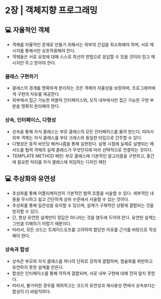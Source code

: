 # 2장 | 객체지향 프로그래밍

## 💻 자율적인 객체

- 객체를 자율적인 존재로 만들기 위해서는 외부의 간섭을 최소화해야 하며, 서로 메시지를 통해서만 상호작용해야 한다.
- 객체들은 서로 요청에 대해 스스로 최선의 방법으로 응답할 수 있을 것이라 믿고 메시지만 주고 받아야 한다.

### 클래스 구현하기

- 클래스의 경계를 명확하게 분리하는 것은 객체의 자율성을 보장하며, 프로그래머에게 구현의 자유를 제공한다.
- 외부에서 접근 가능한 퍼블릭 인터페이스와, 오직 내부에서만 접근 가능한 구현 부분을 명확히 분리해야 한다.

### 상속, 인터페이스, 다형성

- 상속을 통해 자식 클래스는 부모 클래스의 모든 인터페이스를 물려 받는다. 따라서 외부 객체는 자식 클래스를 부모 크래스와 동일한 타입으로 간주할 수 있다.
- 다형성은 동적 바인딩 메커니즘을 통해 실현된다. 실행 시점에 실제로 실행되는 메서드를 협력 객체의 실제 클래스가 무엇인지에 따라 선택적으로 연결하는 것이다.
- TEMPLATE METHOD 패턴: 부모 클래스에 기본적인 알고리즘을 구현하고, 중간에 필요한 처리를 자식 클래스에 위임하는 디자인 패턴


## 💻 추상화와 유연성

- 추상화를 통해 어플리케이션의 기본적인 협력 흐름을 서술할 수 있다. 세부적인 내용을 무시하고 쉽고 간단하게 상위 수준에서 서술할 수 있는 것이다.
- 추상화를 통해 일관성을 유지할 수 있으며, 설계가 구체적인 상황에 결합되는 것을 방지할 수 있다.
- 단, 항상 유연한 설계만이 정답은 아니라는 것을 염두에 두어야 한다. 유연한 설계는 그만큼 이해하기 어렵기 때문이다.
- 따라서, 모든 코드는 트레이드오프를 고려하여 합당한 이유를 근거를 바탕으로 작성해야 한다.

### 상속과 합성

- 상속은 부모와 자식 클래스를 하나의 단위로 강하게 결합하며, 캡슐화를 위반하고 유연하지 못한 설계를 만든다.
- 합성은 인터페이스를 통해 약하게 결합되며, 서로 내부 구현에 대해 전혀 알지 못한다.
- 따라서, 불가피한 경우를 제외하고는 코드의 유연성과 재사용성 면에서 상속보다는 합성이 더 바람직하다.
